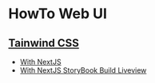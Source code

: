 # HowTo Web UI

## [Tainwind CSS](https://tailwindcss.com/)

- [With NextJS](./tailwindcss-with-nextjs/README.md)
- [With NextJS StoryBook Build Liveview](https://aistyler.github.io/howto-ghpages/tailwindcss-with-nextjs)

